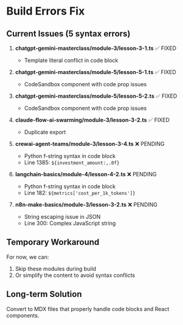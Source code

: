# Build Errors Fix

## Current Issues (5 syntax errors)

1. **chatgpt-gemini-masterclass/module-3/lesson-3-1.ts** ✅ FIXED
   - Template literal conflict in code block

2. **chatgpt-gemini-masterclass/module-5/lesson-5-1.ts** ✅ FIXED
   - CodeSandbox component with code prop issues

3. **chatgpt-gemini-masterclass/module-5/lesson-5-2.ts** ✅ FIXED
   - CodeSandbox component with code prop issues

4. **claude-flow-ai-swarming/module-3/lesson-3-2.ts** ✅ FIXED
   - Duplicate export

5. **crewai-agent-teams/module-3/lesson-3-4.ts** ❌ PENDING
   - Python f-string syntax in code block
   - Line 1385: `${investment_amount:,.0f}`

6. **langchain-basics/module-4/lesson-4-2.ts** ❌ PENDING
   - Python f-string syntax in code block
   - Line 182: `${metrics['cost_per_1k_tokens']}`

7. **n8n-make-basics/module-3/lesson-3-2.ts** ❌ PENDING
   - String escaping issue in JSON
   - Line 300: Complex JavaScript string

## Temporary Workaround

For now, we can:
1. Skip these modules during build
2. Or simplify the content to avoid syntax conflicts

## Long-term Solution

Convert to MDX files that properly handle code blocks and React components.